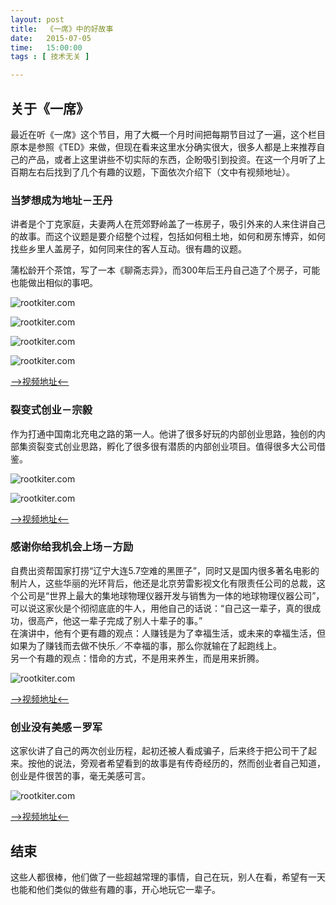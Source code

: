 ```yaml
---
layout: post
title:  《一席》中的好故事
date:   2015-07-05
time:   15:00:00
tags : [ 技术无关 ]

---
```


## 关于《一席》
最近在听《一席》这个节目，用了大概一个月时间把每期节目过了一遍，这个栏目原本是参照《TED》来做，但现在看来这里水分确实很大，很多人都是上来推荐自己的产品，或者上这里讲些不切实际的东西，企盼吸引到投资。在这一个月听了上百期左右后找到了几个有趣的议题，下面依次介绍下（文中有视频地址）。

### 当梦想成为地址－王丹

讲者是个丁克家庭，夫妻两人在荒郊野岭盖了一栋房子，吸引外来的人来住讲自己的故事。而这个议题是要介绍整个过程，包括如何租土地，如何和房东博弈，如何找些乡里人盖房子，如何同来住的客人互动。很有趣的议题。

蒲松龄开个茶馆，写了一本《聊斋志异》，而300年后王丹自己造了个房子，可能也能做出相似的事吧。

![rootkiter.com](http://rootkiter.com/images/2015_07_05_14_17/1.jpg)

![rootkiter.com](http://rootkiter.com/images/2015_07_05_14_17/1_1.jpg)

![rootkiter.com](http://rootkiter.com/images/2015_07_05_14_17/1_2.jpg)

![rootkiter.com](http://rootkiter.com/images/2015_07_05_14_17/1_3.jpg)

[—>视频地址<—](http://v.youku.com/v_show/id_XODUwMDI0MTEy.html?from=y1.2-2.4.42)
### 裂变式创业－宗毅
作为打通中国南北充电之路的第一人。他讲了很多好玩的内部创业思路，独创的内部集资裂变式创业思路，孵化了很多很有潜质的内部创业项目。值得很多大公司借鉴。

![rootkiter.com](http://rootkiter.com/images/2015_07_05_14_17/2.jpg)

![rootkiter.com](http://rootkiter.com/images/2015_07_05_14_17/2_1.png)

[—>视频地址<—](http://v.youku.com/v_show/id_XODQ0MjYzMjg0.html)

### 感谢你给我机会上场－方励
自费出资帮国家打捞“辽宁大连5.7空难的黑匣子”，同时又是国内很多著名电影的制片人，这些华丽的光环背后，他还是北京劳雷影视文化有限责任公司的总裁，这个公司是“世界上最大的集地球物理仪器开发与销售为一体的地球物理仪器公司”，可以说这家伙是个彻彻底底的牛人，用他自己的话说：“自己这一辈子，真的很成功，很高产，他这一辈子完成了别人十辈子的事。”  
在演讲中，他有个更有趣的观点：人赚钱是为了幸福生活，或未来的幸福生活，但如果为了赚钱而去做不快乐／不幸福的事，那么你就输在了起跑线上。  
另一个有趣的观点：惜命的方式，不是用来养生，而是用来折腾。

![rootkiter.com](http://rootkiter.com/images/2015_07_05_14_17/3.png)

[—>视频地址<—](http://v.youku.com/v_show/id_XNzg2MDQyNzYw.html)

### 创业没有美感－罗军
这家伙讲了自己的两次创业历程，起初还被人看成骗子，后来终于把公司干了起来。按他的说法，旁观者希望看到的故事是有传奇经历的，然而创业者自己知道，创业是件很苦的事，毫无美感可言。

![rootkiter.com](http://rootkiter.com/images/2015_07_05_14_17/4.jpg)

[—>视频地址<—](http://v.youku.com/v_show/id_XNzYyODM5OTEy.html)

## 结束  
这些人都很棒，他们做了一些超越常理的事情，自己在玩，别人在看，希望有一天也能和他们类似的做些有趣的事，开心地玩它一辈子。

